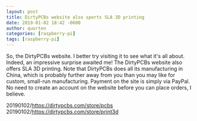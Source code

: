 ```yaml
---
layout: post
title: DirtyPCBs website also sports SLA 3D printing
date: 2019-01-02 18:42 -0600
author: quorten
categories: [raspberry-pi]
tags: [raspberry-pi]
---
```


So, the DirtyPCBs website.  I better try visiting it to see what it's
all about.  Indeed, an impressive surprise awaited me!  The DirtyPCBs
website also offers SLA 3D printing.  Note that DirtyPCBs does all its
manufacturing in China, which is probably further away from you than
you may like for custom, small-run manufacturing.  Payment on the site
is simply via PayPal.  No need to create an account on the website
before you can place orders, I believe.

20190102/https://dirtypcbs.com/store/pcbs  
20190102/https://dirtypcbs.com/store/print3d
